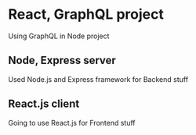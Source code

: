 # React, GraphQL project

Using GraphQL in Node project


## Node, Express server

Used Node.js and Express framework for Backend stuff


## React.js client

Going to use React.js for Frontend stuff